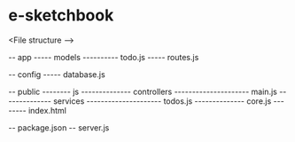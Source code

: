# e-sketchbook

<File structure -->

-- app               <!-- holds all our files for node components (models, routes) -->
----- models
---------- todo.js  <!-- defines the todo model -->
----- routes.js     <!-- all routes will be handled here -->

-- config            <!-- all our configuration will be here -->
----- database.js

-- public
-------- js
-------------- controllers
--------------------- main.js
-------------- services
--------------------- todos.js
-------------- core.js
-------- index.html

-- package.json      <!-- npm configuration to install dependencies/modules -->
-- server.js         <!-- Node configuration -->
